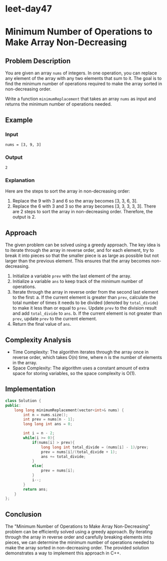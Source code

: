 # leet-day47

# Minimum Number of Operations to Make Array Non-Decreasing

## Problem Description

You are given an array `nums` of integers. In one operation, you can replace any element of the array with any two elements that sum to it. The goal is to find the minimum number of operations required to make the array sorted in non-decreasing order.

Write a function `minimumReplacement` that takes an array `nums` as input and returns the minimum number of operations needed.

## Example

### Input
```
nums = [3, 9, 3]
```

### Output
```
2
```

### Explanation
Here are the steps to sort the array in non-decreasing order:
1. Replace the 9 with 3 and 6 so the array becomes [3, 3, 6, 3].
2. Replace the 6 with 3 and 3 so the array becomes [3, 3, 3, 3, 3].
There are 2 steps to sort the array in non-decreasing order. Therefore, the output is 2.

## Approach

The given problem can be solved using a greedy approach. The key idea is to iterate through the array in reverse order, and for each element, try to break it into pieces so that the smaller piece is as large as possible but not larger than the previous element. This ensures that the array becomes non-decreasing.

1. Initialize a variable `prev` with the last element of the array.
2. Initialize a variable `ans` to keep track of the minimum number of operations.
3. Iterate through the array in reverse order from the second last element to the first:
   a. If the current element is greater than `prev`, calculate the total number of times it needs to be divided (denoted by `total_divide`) to make it less than or equal to `prev`. Update `prev` to the division result and add `total_divide` to `ans`.
   b. If the current element is not greater than `prev`, update `prev` to the current element.
4. Return the final value of `ans`.

## Complexity Analysis

- Time Complexity: The algorithm iterates through the array once in reverse order, which takes O(n) time, where n is the number of elements in the array.
- Space Complexity: The algorithm uses a constant amount of extra space for storing variables, so the space complexity is O(1).

## Implementation

```cpp
class Solution {
public:
    long long minimumReplacement(vector<int>& nums) {
        int n = nums.size();
        int prev = nums[n - 1];
        long long int ans = 0;

        int i = n - 2;
        while(i >= 0){
            if(nums[i] > prev){
                long long int total_divide = (nums[i] - 1)/prev;
                prev = nums[i]/(total_divide + 1);
                ans += total_divide;
            }
            else{
                prev = nums[i];
            }
            i--;
        }
        return ans;
    }
};
```

## Conclusion

The "Minimum Number of Operations to Make Array Non-Decreasing" problem can be efficiently solved using a greedy approach. By iterating through the array in reverse order and carefully breaking elements into pieces, we can determine the minimum number of operations needed to make the array sorted in non-decreasing order. The provided solution demonstrates a way to implement this approach in C++.
